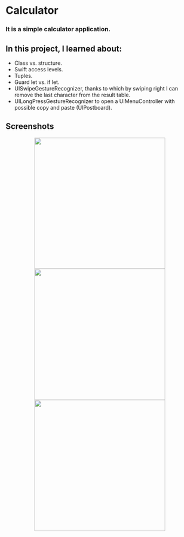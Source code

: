# Calculator

### It is a simple calculator application.

## In this project, I learned about:
- Class vs. structure.
- Swift access levels.
- Tuples.
- Guard let vs. if let.
- UISwipeGestureRecognizer, thanks to which by swiping right I can remove the last character from the result table.
- UILongPressGestureRecognizer to open a UIMenuController with possible copy and paste (UIPostboard).

## Screenshots

<p align = "center">
<img width = "350" src= "https://user-images.githubusercontent.com/67439169/91909415-6ec31f00-ecad-11ea-8c60-b07032d19d67.png">
<img width = "350" src= "https://user-images.githubusercontent.com/67439169/91909418-6ff44c00-ecad-11ea-91f3-5dec4b6091da.png">
<img width = "350" src= "https://user-images.githubusercontent.com/67439169/91909419-6ff44c00-ecad-11ea-860a-265bcb571c1e.png">
</p>
